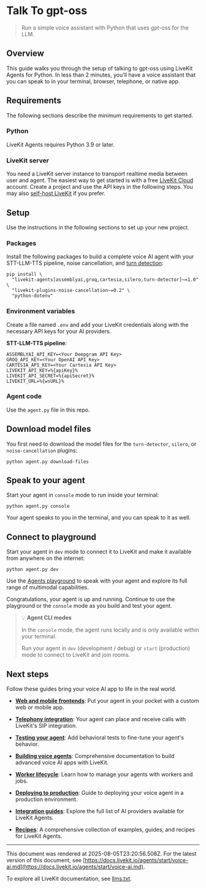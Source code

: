# Talk To gpt-oss

> Run a simple voice assistant with Python that uses gpt-oss for the LLM.

## Overview

This guide walks you through the setup of talking to gpt-oss using LiveKit Agents for Python. In less than 2 minutes, you'll have a voice assistant that you can speak to in your terminal, browser, telephone, or native app.

## Requirements

The following sections describe the minimum requirements to get started.

### Python

LiveKit Agents requires Python 3.9 or later.

### LiveKit server

You need a LiveKit server instance to transport realtime media between user and agent. The easiest way to get started is with a free [LiveKit Cloud](https://cloud.livekit.io/) account. Create a project and use the API keys in the following steps. You may also [self-host LiveKit](https://docs.livekit.io/home/self-hosting/local.md) if you prefer.

## Setup

Use the instructions in the following sections to set up your new project.

### Packages


Install the following packages to build a complete voice AI agent with your STT-LLM-TTS pipeline, noise cancellation, and [turn detection](https://docs.livekit.io/agents/build/turns.md):

```shell
pip install \
  "livekit-agents[assemblyai,groq,cartesia,silero,turn-detector]~=1.0" \
  "livekit-plugins-noise-cancellation~=0.2" \
  "python-dotenv"

```

### Environment variables

Create a file named `.env` and add your LiveKit credentials along with the necessary API keys for your AI providers.

**STT-LLM-TTS pipeline**:

```shell
ASSEMBLYAI_API_KEY=<Your Deepgram API Key>
GROQ_API_KEY=<Your OpenAI API Key>
CARTESIA_API_KEY=<Your Cartesia API Key>
LIVEKIT_API_KEY=%{apiKey}%
LIVEKIT_API_SECRET=%{apiSecret}%
LIVEKIT_URL=%{wsURL}%

```

### Agent code

Use the `agent.py` file in this repo. 

## Download model files

You first need to download the model files for the `turn-detector`, `silero`, or `noise-cancellation` plugins:

```shell
python agent.py download-files

```

## Speak to your agent

Start your agent in `console` mode to run inside your terminal:

```shell
python agent.py console

```

Your agent speaks to you in the terminal, and you can speak to it as well.



## Connect to playground

Start your agent in `dev` mode to connect it to LiveKit and make it available from anywhere on the internet:

```shell
python agent.py dev

```

Use the [Agents playground](https://docs.livekit.io/agents/start/playground.md) to speak with your agent and explore its full range of multimodal capabilities.

Congratulations, your agent is up and running. Continue to use the playground or the `console` mode as you build and test your agent.

> 💡 **Agent CLI modes**
> 
> In the `console` mode, the agent runs locally and is only available within your terminal.
> 
> Run your agent in `dev` (development / debug) or `start` (production) mode to connect to LiveKit and join rooms.

## Next steps

Follow these guides bring your voice AI app to life in the real world.

- **[Web and mobile frontends](https://docs.livekit.io/agents/start/frontend.md)**: Put your agent in your pocket with a custom web or mobile app.

- **[Telephony integration](https://docs.livekit.io/agents/start/telephony.md)**: Your agent can place and receive calls with LiveKit's SIP integration.

- **[Testing your agent](https://docs.livekit.io/agents/build/testing.md)**: Add behavioral tests to fine-tune your agent's behavior.

- **[Building voice agents](https://docs.livekit.io/agents/build.md)**: Comprehensive documentation to build advanced voice AI apps with LiveKit.

- **[Worker lifecycle](https://docs.livekit.io/agents/worker.md)**: Learn how to manage your agents with workers and jobs.

- **[Deploying to production](https://docs.livekit.io/agents/ops/deployment.md)**: Guide to deploying your voice agent in a production environment.

- **[Integration guides](https://docs.livekit.io/agents/integrations.md)**: Explore the full list of AI providers available for LiveKit Agents.

- **[Recipes](https://docs.livekit.io/recipes.md)**: A comprehensive collection of examples, guides, and recipes for LiveKit Agents.

---

This document was rendered at 2025-08-05T23:20:56.508Z.
For the latest version of this document, see [https://docs.livekit.io/agents/start/voice-ai.md](https://docs.livekit.io/agents/start/voice-ai.md).

To explore all LiveKit documentation, see [llms.txt](https://docs.livekit.io/llms.txt).
